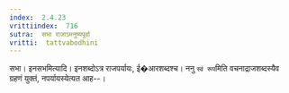 ```yaml
---
index:  2.4.23
vrittiindex:  716
sutra:  सभा राजाऽमनुष्यपूर्वा
vritti:  tattvabodhini 
---
```


सभा। इनसभमित्यादि। इनशब्दोऽत्र राजपर्यायः, ई�आरशब्दश्च। ननु `स्वं रूप`मिति वचनाद्राजशब्दस्यैव ग्रहणं युक्तं, नपर्यायस्येत्यत आह--।

